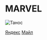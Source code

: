 # MARVEL

![Танос](https://medialeaks.ru/wp-content/uploads/2020/12/a.jpg "Это Танос")

[Яндекс](https://ya.ru)
[Майл](https://mail.ru)